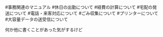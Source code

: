 #事務関連のマニュアル
#休日の出勤について
#経費の計算について
#宅配の発送について
#電話・来客対応について
#ごみ収集について
#プリンターについて
#大容量データの送受信について

何か他に書くことがあった気がするけど
